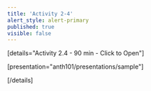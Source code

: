 ```yaml
---
title: 'Activity 2-4'
alert_style: alert-primary
published: true
visible: false
---
```


<!-- Title of the toggle goes between quotation marks. -->
[details="Activity 2.4 - 90 min - Click to Open"]

<!-- Enter content and instructions here. -->

[presentation="anth101/presentations/sample"]

[/details]  
